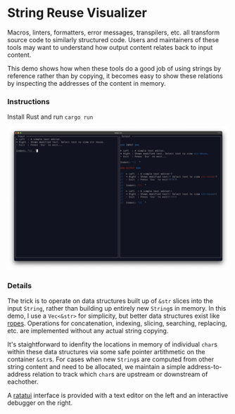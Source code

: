 
# String Reuse Visualizer

Macros, linters, formatters, error messages, transpilers, etc. all transform source code to similarly structured code. Users and maintainers of these tools may want to understand how output content relates back to input content.

This demo shows how when these tools do a good job of using strings by reference rather than by copying, it becomes easy to show these relations by inspecting the addresses of the content in memory.

### Instructions

Install Rust and run `cargo run`

![Screenshot](./files/screenshot.png)

### Details

The trick is to operate on data structures built up of `&str` slices into the input `String`, rather than building up entirely new `String`s in memory. In this demo, I use a `Vec<&str>` for simplicity, but better data structures exist like [ropes](https://en.wikipedia.org/wiki/Rope_(data_structure)). Operations for concatenation, indexing, slicing, searching, replacing, etc. are implemented without any actual string copying.

It's staightforward to idenfity the locations in memory of individual `char`s within these data structures via some safe pointer artithmetic on the container `&str`s. For cases when new `String`s are computed from other string content and need to be allocated, we maintain a simple address-to-address relation to track which `char`s are upstream or downstream of eachother.

A [ratatui](https://ratatui.rs/) interface is provided with a text editor on the left and an interactive debugger on the right.
